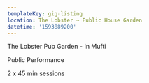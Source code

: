 ```yaml
---
templateKey: gig-listing
location: The Lobster ~ Public House Garden
datetime: '1593889200'
---
```

The Lobster Pub Garden - In Mufti

Public Performance

2 x 45 min sessions
